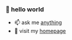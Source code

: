 ### 👋 hello world

- 📫 ask me [anything](mailto:pyraxo@pyraxo.moe)
- 🔭 visit my [homepage](pyraxo.moe)
